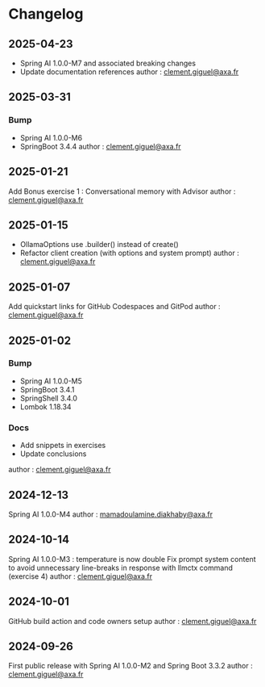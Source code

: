 # Changelog

## 2025-04-23

- Spring AI 1.0.0-M7 and associated breaking changes
- Update documentation references
author : clement.giguel@axa.fr

## 2025-03-31

### Bump

- Spring AI 1.0.0-M6
- SpringBoot 3.4.4
author : clement.giguel@axa.fr

## 2025-01-21

Add Bonus exercise 1 : Conversational memory with Advisor
author : clement.giguel@axa.fr

## 2025-01-15

- OllamaOptions use .builder() instead of create()
- Refactor client creation (with options and system prompt)
author : clement.giguel@axa.fr

## 2025-01-07

Add quickstart links for GitHub Codespaces and GitPod
author : clement.giguel@axa.fr

## 2025-01-02

### Bump

- Spring AI 1.0.0-M5
- SpringBoot 3.4.1
- SpringShell 3.4.0
- Lombok 1.18.34

### Docs

- Add snippets in exercises
- Update conclusions

author : clement.giguel@axa.fr

## 2024-12-13

Spring AI 1.0.0-M4
author : mamadoulamine.diakhaby@axa.fr

## 2024-10-14

Spring AI 1.0.0-M3 : temperature is now double
Fix prompt system content to avoid unnecessary line-breaks in response with llmctx command (exercise 4)
author : clement.giguel@axa.fr

## 2024-10-01

GitHub build action and code owners setup
author : clement.giguel@axa.fr

## 2024-09-26

First public release with Spring AI 1.0.0-M2 and Spring Boot 3.3.2
author : clement.giguel@axa.fr
